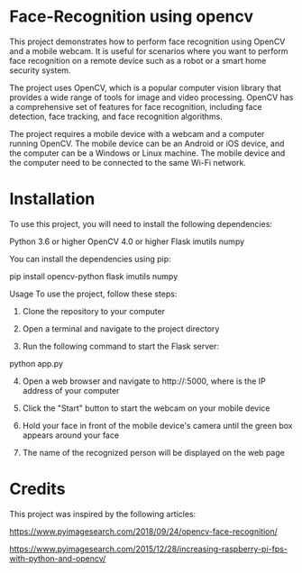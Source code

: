 # Face-Recognition using opencv 

This project demonstrates how to perform face recognition using OpenCV and a mobile webcam. It is useful for scenarios where you want to perform face recognition on a remote device such as a robot or a smart home security system.

The project uses OpenCV, which is a popular computer vision library that provides a wide range of tools for image and video processing. OpenCV has a comprehensive set of features for face recognition, including face detection, face tracking, and face recognition algorithms.

The project requires a mobile device with a webcam and a computer running OpenCV. The mobile device can be an Android or iOS device, and the computer can be a Windows or Linux machine. The mobile device and the computer need to be connected to the same Wi-Fi network.

# Installation
To use this project, you will need to install the following dependencies:

Python 3.6 or higher
OpenCV 4.0 or higher
Flask
imutils
numpy

You can install the dependencies using pip:

pip install opencv-python flask imutils numpy


Usage
To use the project, follow these steps:

1. Clone the repository to your computer

2. Open a terminal and navigate to the project directory

3. Run the following command to start the Flask server:

python app.py

4. Open a web browser and navigate to http://<computer-ip>:5000, where <computer-ip> is the IP address of your computer

5. Click the "Start" button to start the webcam on your mobile device

6. Hold your face in front of the mobile device's camera until the green box appears around your face

7. The name of the recognized person will be displayed on the web page

# Credits
This project was inspired by the following articles:

https://www.pyimagesearch.com/2018/09/24/opencv-face-recognition/
  
https://www.pyimagesearch.com/2015/12/28/increasing-raspberry-pi-fps-with-python-and-opencv/
